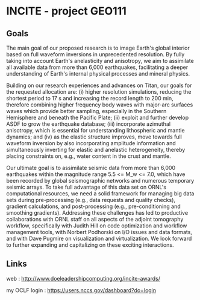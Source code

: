 INCITE - project GEO111
======


Goals
-----

The main goal of our proposed research is to image Earth's global interior based on full waveform inversions in unprecedented resolution. By fully taking into account Earth's anelasticity and anisotropy, we aim to assimilate all available data from more than 6,000 earthquakes, facilitating a deeper understanding of Earth's internal physical processes and mineral physics.

Building on our research experiences and advances on Titan,
our goals for the requested allocation are: (i) higher resolution simulations, reducing the shortest period to 17 s and increasing the record length to 200 min, therefore combining higher frequency body waves with major-arc surfaces waves which provide better sampling, especially in the Southern Hemisphere and beneath the Pacific Plate; (ii) exploit and further develop ASDF to grow the earthquake database; (iii) incorporate azimuthal anisotropy, which is essential for understanding lithospheric and mantle dynamics; and (iv) as the elastic structure improves, move towards full waveform inversion by also incorporating amplitude information and simultaneously inverting for elastic and anelastic heterogeneity, thereby placing constraints on, e.g., water content in the crust and mantle.


Our ultimate goal is to assimilate seismic data from more than 6,000 earthquakes within the magnitude range 5.5 <= M_w <= 7.0, which have been recorded by global seismographic networks and numerous temporary seismic arrays.
To take full advantage of this data set on ORNL's computational resources,
we need a solid framework for managing big data sets during pre-processing (e.g., data requests and quality checks), gradient calculations, and post-processing (e.g., pre-conditioning and smoothing gradients).
Addressing these challenges has led to productive collaborations with ORNL staff on all aspects of the adjoint tomography workflow, specifically with Judith Hill on code optimization and workflow management tools, with Norbert Podhorski on I/O issues and data formats, and with Dave Pugmire on visualization and virtualization. We look forward to further expanding and capitalizing on these exciting interactions.

Links
-----

web           : http://www.doeleadershipcomputing.org/incite-awards/

my OCLF login : https://users.nccs.gov/dashboard?do=login

